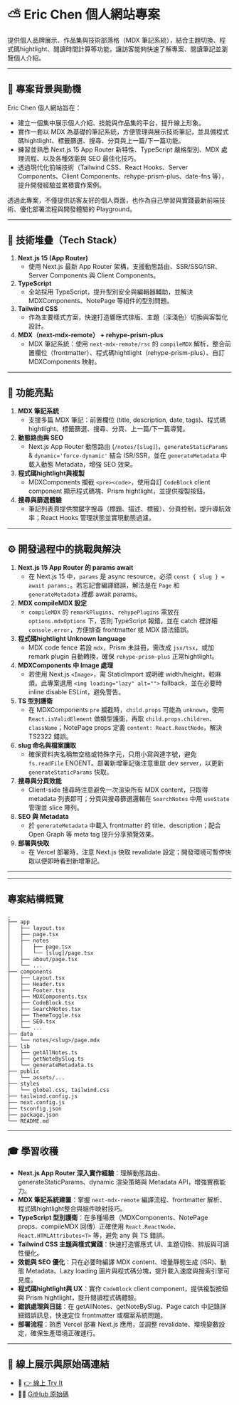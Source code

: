 # ⛅ Eric Chen 個人網站專案

提供個人品牌展示、作品集與技術部落格（MDX 筆記系統），結合主題切換、程式碼hightlight、閱讀時間計算等功能，讓訪客能夠快速了解專案、閱讀筆記並瀏覽個人介紹。

---

## 🔎 專案背景與動機

Eric Chen 個人網站旨在：

- 建立一個集中展示個人介紹、技能與作品集的平台，提升線上形象。
- 實作一套以 MDX 為基礎的筆記系統，方便管理與展示技術筆記，並具備程式碼hightlight、標籤篩選、搜尋、分頁與上一篇/下一篇功能。
- 練習並熟悉 Next.js 15 App Router 新特性、TypeScript 嚴格型別、MDX 處理流程、以及各種效能與 SEO 最佳化技巧。
- 透過現代化前端技術（Tailwind CSS、React Hooks、Server Components、Client Components、rehype-prism-plus、date-fns 等），提升開發經驗並累積實作案例。

透過此專案，不僅提供訪客友好的個人頁面，也作為自己學習與實踐最新前端技術、優化部署流程與開發體驗的 Playground。

---

## 🧪 技術堆疊（Tech Stack）

1. **Next.js 15 (App Router)**
   - 使用 Next.js 最新 App Router 架構，支援動態路由、SSR/SSG/ISR、Server Components 與 Client Components。
2. **TypeScript**
   - 全站採用 TypeScript，提升型別安全與編輯器輔助，並解決 MDXComponents、NotePage 等組件的型別問題。
3. **Tailwind CSS**
   - 作為主要樣式方案，快速打造響應式排版、主題（深淺色）切換與客製化設計。
4. **MDX（next-mdx-remote） + rehype-prism-plus**
   - MDX 筆記系統：使用 `next-mdx-remote/rsc` 的 `compileMDX` 解析，整合前置欄位（frontmatter）、程式碼hightlight（rehype-prism-plus）、自訂 MDXComponents 映射。

---

## 🧩 功能亮點

1. **MDX 筆記系統**
   - 支援多篇 MDX 筆記：前置欄位 (title, description, date, tags)、程式碼hightlight、標籤篩選、搜尋、分頁、上一篇/下一篇導覽。
2. **動態路由與 SEO**
   - Next.js App Router 動態路由 (`/notes/[slug]`)，`generateStaticParams` & `dynamic='force-dynamic'` 結合 ISR/SSR，並在 `generateMetadata` 中載入動態 Metadata，增強 SEO 效果。
3. **程式碼hightlight與複製**
   - MDXComponents 攔截 `<pre><code>`，使用自訂 `CodeBlock` client component 顯示程式碼塊、Prism hightlight，並提供複製按鈕。
4. **搜尋與篩選體驗**
   - 筆記列表頁提供關鍵字搜尋（標題、描述、標籤）、分頁控制，提升導航效率；React Hooks 管理狀態並實現動態過濾。

---

## ⚙️ 開發過程中的挑戰與解決

1. **Next.js 15 App Router 的 params await**
   - 在 Next.js 15 中，`params` 是 async resource，必須 `const { slug } = await params;`。若忘記會編譯錯誤，解法是在 `Page` 和 `generateMetadata` 裡都 await params。
2. **MDX compileMDX 設定**
   - `compileMDX` 的 `remarkPlugins`、`rehypePlugins` 需放在 `options.mdxOptions` 下，否則 TypeScript 報錯。並在 catch 裡詳細 `console.error`，方便排查 frontmatter 或 MDX 語法錯誤。
3. **程式碼hightlight Unknown language**
   - MDX code fence 若設 `mdx`，Prism 未註冊，需改成 `jsx/tsx`，或加 remark plugin 自動轉換，確保 `rehype-prism-plus` 正常hightlight。
4. **MDXComponents 中 Image 處理**
   - 若使用 Next.js `<Image>`，需 StaticImport 或明確 width/height，較麻煩。此專案選用 `<img loading="lazy" alt="">` fallback，並在必要時 inline disable ESLint，避免警告。
5. **TS 型別護衛**
   - 在 MDXComponents `pre` 攔截時，`child.props` 可能為 `unknown`，使用 `React.isValidElement` 做類型護衛，再取 `child.props.children`、`className`；NotePage props 定義 `content: React.ReactNode`，解決 TS2322 錯誤。
6. **slug 命名與檔案讀取**
   - 確保資料夾名稱無空格或特殊字元，只用小寫與連字號，避免 `fs.readFile` ENOENT。部署新增筆記後注意重啟 dev server，以更新 `generateStaticParams` 快取。
7. **搜尋與分頁效能**
   - Client-side 搜尋時注意避免一次渲染所有 MDX content，只取得 metadata 列表即可；分頁與搜尋篩選邏輯在 `SearchNotes` 中用 `useState` 管理並 slice 陣列。
8. **SEO 與 Metadata**
   - 於 `generateMetadata` 中載入 frontmatter 的 title、description；配合 Open Graph 等 meta tag 提升分享預覽效果。
9. **部署與快取**
   - 在 Vercel 部署時，注意 Next.js 快取 revalidate 設定；開發環境可暫停快取以便即時看到新增筆記。

---

---

## 專案結構概覽

```
.
├── app
│   ├── layout.tsx
│   ├── page.tsx
│   ├── notes
│   │   ├── page.tsx
│   │   └── [slug]/page.tsx
│   ├── about/page.tsx
│   └── ...
├── components
│   ├── Layout.tsx
│   ├── Header.tsx
│   ├── Footer.tsx
│   ├── MDXComponents.tsx
│   ├── CodeBlock.tsx
│   ├── SearchNotes.tsx
│   ├── ThemeToggle.tsx
│   ├── SEO.tsx
│   └── ...
├── data
│   └── notes/<slug>/page.mdx
├── lib
│   ├── getAllNotes.ts
│   ├── getNoteBySlug.ts
│   └── generateMetadata.ts
├── public
│   └── assets/...
├── styles
│   └── global.css, tailwind.css
├── tailwind.config.js
├── next.config.js
├── tsconfig.json
├── package.json
└── README.md
```

---

## 🎓 學習收穫

- **Next.js App Router 深入實作經驗**：理解動態路由、generateStaticParams、dynamic 渲染策略與 Metadata API，增強實務能力。
- **MDX 筆記系統建置**：掌握 `next-mdx-remote` 編譯流程、frontmatter 解析、程式碼hightlight整合與組件映射技巧。
- **TypeScript 型別護衛**：在多種場景（MDXComponents、NotePage props、compileMDX 回傳）正確使用 `React.ReactNode`、`React.HTMLAttributes<T>` 等，避免 any 與 TS 錯誤。
- **Tailwind CSS 主題與樣式實踐**：快速打造響應式 UI、主題切換、排版與可讀性優化。
- **效能與 SEO 優化**：只在必要時編譯 MDX content、增量靜態生成 (ISR)、動態 Metadata、Lazy loading 圖片與程式碼分塊，提升載入速度與搜索引擎可見度。
- **程式碼hightlight與 UX**：實作 `CodeBlock` client component，提供複製按鈕與 Prism hightlight，提升閱讀程式碼體驗。
- **錯誤處理與日誌**：在 getAllNotes、getNoteBySlug、Page catch 中記錄詳細錯誤訊息，快速定位 frontmatter 或檔案系統問題。
- **部署流程**：熟悉 Vercel 部署 Next.js 應用，並調整 revalidate、環境變數設定，確保生產環境正確運行。

---

## 🚀 線上展示與原始碼連結

- 🔗 [👉 線上 Try It](https://ericchen-website-pro.vercel.app/)
- 🧑‍💻 [GitHub 原始碼](https://github.com/54hanyi/ericchen-website-pro)
